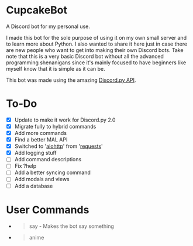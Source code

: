 # CupcakeBot
A Discord bot for my personal use.

I made this bot for the sole purpose of using it on my own small server and to learn more about Python. I also wanted to share it here just in case there are new people who want to get into making their own Discord bots. Take note that this is a very basic Discord bot without all the advanced programming shenanigans since it's mainly focused to have beginners like myself know that it is simple as it can be.

This bot was made using the amazing [Discord.py API](https://github.com/Rapptz/discord.py).

# To-Do
- [X] Update to make it work for Discord.py 2.0
- [X] Migrate fully to hybrid commands
- [X] Add more commands
- [X] Find a better MAL API
- [X] Switched to '[aiohttp](https://pypi.org/project/aiohttp/)' from '[requests](https://pypi.org/project/requests/)'
- [X] Add logging stuff
- [ ] Add command descriptions
- [ ] Fix ?help
- [ ] Add a better syncing command
- [ ] Add modals and views
- [ ] Add a database

# User Commands
* >say <What you want to say> - Makes the bot say something
* >anime <title> - Searches [MyAnimeList.net](https://myanimelist.net/) for anime
* >waifu <sfw/nsfw> - Posts a random waifu picture based on your preference
* >facts - Sends a random fun fact
* >aniquote <name of character> - Posts a random quote of a specified character. If no characters are specified, it randomly grabs a quote.
* >slap <name> - Slaps someone in the server
* >wtfys <name> - WTF did he just say?
* >hug <name> - Hugs someone in the server

# Moderator Commands
* I will be updating the commands here because most of them, discord does better.
* >kick <member> - Kicks someone off the guild

# Admin Commands
* >getchaninfo - Gets the channel ID
* >changepresence <type> <status> - Changes bot's presence (ex: ?changepresence playing with my nuts)
* >purge <amount> - Purges the messages in a channel with the specified amount
* >syncnow - Syncs commands
* >load <extension_name> - Loads specific cogs (ex: ?load cogs.anime | ?load helpers.listener)
* >unload <extension_name> - Unloads specific cogs (ex: ?unload cogs.anime | ?unload helpers.listener)
* >reload <extension_name> - Reloads specific cogs (ex: ?reload cogs.anime | ?reload helpers.listener)
* >reloadall - Reloads all extensions (Kinda wonky at the moment)

# Notes
* CupcakeBot relies heavily on '[dotenv](https://pypi.org/project/python-dotenv/)', '[aiohttp](https://pypi.org/project/aiohttp/)', and a number of public APIs
* You can set or define new variables in the '[.env.example](https://github.com/mavz42/CupcakeBot/blob/main/.env.example)' file and change it to your liking - just make sure you rename it to `.env`
* Some commands are still a work in progress since this bot is supposedly just for my personal use
* This bot is a work in progress so expect a lot of bugs

# Requirements
Do `pip install -r requirements.txt` in the cloned directory.

# Installation
* Clone the repo: `git clone https://github.com/mavz42/CupcakeBot.git`
* If you prefer on having a virtualenv then do it
* Go into the cloned directory and install requirements: `pip install -r requirements.txt`
* Copy `.env.example` and rename it to `.env`
* Change the values inside `.env`
* Run the bot: `python3 main.py`
* If you're having some problems with the bot, create a new issue and let's sort it out